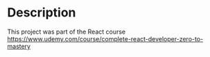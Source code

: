 # Description
This project was part of the React course https://www.udemy.com/course/complete-react-developer-zero-to-mastery 
